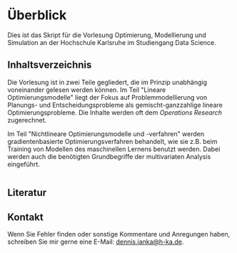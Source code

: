 # Überblick
Dies ist das Skript für die Vorlesung Optimierung, Modellierung und Simulation an der Hochschule Karlsruhe im Studiengang Data Science. 

## Inhaltsverzeichnis
Die Vorlesung ist in zwei Teile gegliedert, die im Prinzip unabhängig voneinander gelesen werden können. Im Teil "Lineare Optimierungsmodelle" liegt der Fokus auf Problemmodellierung von Planungs- und Entscheidungsprobleme als gemischt-ganzzahlige lineare Optimierungsprobleme. Die Inhalte werden oft dem *Operations Research* zugerechnet.

Im Teil "Nichtlineare Optimierungsmodelle und -verfahren" werden gradientenbasierte Optimierungsverfahren behandelt, wie sie z.B. beim Training von Modellen des maschinellen Lernens benutzt werden. Dabei werden auch die benötigten Grundbegriffe der multivariaten Analysis eingeführt.


```{tableofcontents}
```

## Literatur

<!-- Das Thema dieses Vorlesungsteils ist das Modellieren und Lösen von Problemen aus der Unternehmenspraxis durch *gemischt-ganzzahlige lineare Programme*. Ziel ist gleichermaßen die Vermittlung der theoretischen Grundlagen als auch der nötigen Praxisaspekte. Dieser Teil des Skriptes wurde größtenteils übernommen von Prof. Dr. Reinhard Bauer (Fakultät W).

Die Vorlesung orientiert sich an den Büchern
- J. Kallrath: *Gemischt-ganzzahlige Optimierung in der Praxis*, Springer Spektrum, 2013.
- H. P. Williams: *Model Building in Mathematical Programming, 5th Edition*, Wiley, 2013.
- K. G. Murty: *Case Studies in Operations Research*, Springer, 2015.
- H. Hamacher, K. Klamroth: *Lineare Optimierung und Netzwerkoptimierung*, Vieweg, 2006.
- S. Bradley, A. Hax, T. Magnanti: *Applied Mathematical Programming*, Addison-Wesley, 1977.

auf denen es teilweise auch basiert.  -->

## Kontakt
Wenn Sie Fehler finden oder sonstige Kommentare und Anregungen haben, schreiben Sie mir gerne eine E-Mail: dennis.janka@h-ka.de.